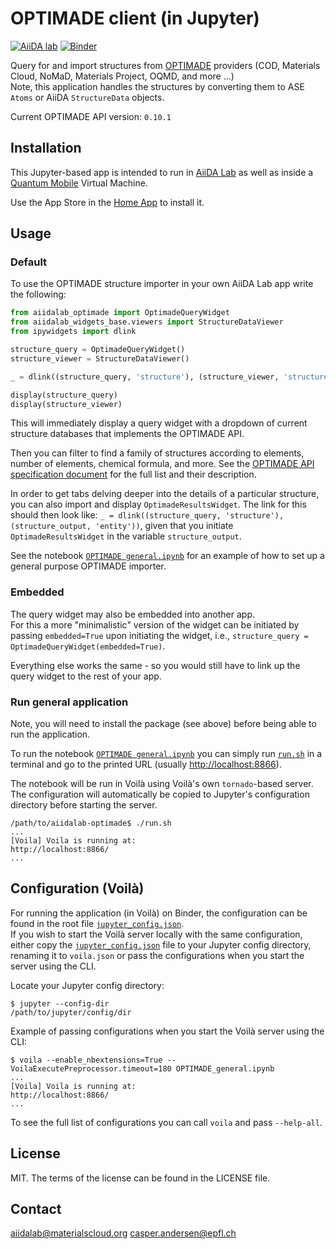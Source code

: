 # OPTIMADE client (in Jupyter)

[![AiiDA lab](https://img.shields.io/endpoint?url=https://raw.githubusercontent.com/aiidalab/aiidalab-optimade/aiidalab/docs/resources/aiidalab_badge.json)](https://aiidalab.materialscloud.org/)
[![Binder](https://mybinder.org/badge_logo.svg)](https://mybinder.org/v2/gh/aiidalab/aiidalab-optimade/aiidalab?urlpath=%2Fapps%2FOPTIMADE_general.ipynb)

Query for and import structures from [OPTIMADE](https://www.optimade.org) providers (COD, Materials Cloud, NoMaD, Materials Project, OQMD, and more ...)  
Note, this application handles the structures by converting them to ASE `Atoms` or AiiDA `StructureData` objects.

Current OPTIMADE API version: `0.10.1`

## Installation

This Jupyter-based app is intended to run in [AiiDA Lab](https://aiidalab.materialscloud.org) as well as inside a [Quantum Mobile](https://materialscloud.org/work/quantum-mobile) Virtual Machine.

Use the App Store in the [Home App](https://github.com/aiidalab/aiidalab-home) to install it.

## Usage

### Default

To use the OPTIMADE structure importer in your own AiiDA Lab app write the following:

```python
from aiidalab_optimade import OptimadeQueryWidget
from aiidalab_widgets_base.viewers import StructureDataViewer
from ipywidgets import dlink

structure_query = OptimadeQueryWidget()
structure_viewer = StructureDataViewer()

_ = dlink((structure_query, 'structure'), (structure_viewer, 'structure'))  # Save to `_` in order to suppress output in App Mode

display(structure_query)
display(structure_viewer)
```

This will immediately display a query widget with a dropdown of current structure databases that implements the OPTIMADE API.

Then you can filter to find a family of structures according to elements, number of elements, chemical formula, and more.
See the [OPTIMADE API specification document](https://github.com/Materials-Consortia/OPTiMaDe/blob/master/optimade.rst) for the full list and their description.

In order to get tabs delving deeper into the details of a particular structure, you can also import and display `OptimadeResultsWidget`.
The link for this should then look like: `_ = dlink((structure_query, 'structure'), (structure_output, 'entity'))`, given that you initiate `OptimadeResultsWidget` in the variable `structure_output`.

See the notebook [`OPTIMADE general.ipynb`](OPTIMADE_general.ipynb) for an example of how to set up a general purpose OPTIMADE importer.

### Embedded

The query widget may also be embedded into another app.  
For this a more "minimalistic" version of the widget can be initiated by passing `embedded=True` upon initiating the widget, i.e., `structure_query = OptimadeQueryWidget(embedded=True)`.

Everything else works the same - so you would still have to link up the query widget to the rest of your app.

### Run general application

Note, you will need to install the package (see above) before being able to run the application.

To run the notebook [`OPTIMADE general.ipynb`](OPTIMADE_general.ipynb) you can simply run [`run.sh`](run.sh) in a terminal and go to the printed URL (usually <http://localhost:8866>).

The notebook will be run in Voilà using Voilà's own `tornado`-based server.
The configuration will automatically be copied to Jupyter's configuration directory before starting the server.

```shell
/path/to/aiidalab-optimade$ ./run.sh
...
[Voila] Voila is running at:
http://localhost:8866/
...
```

## Configuration (Voilà)

For running the application (in Voilà) on Binder, the configuration can be found in the root file [`jupyter_config.json`](jupyter_config.json).  
If you wish to start the Voilà server locally with the same configuration, either copy the [`jupyter_config.json`](jupyter_config.json) file to your Jupyter config directory, renaming it to `voila.json` or pass the configurations when you start the server using the CLI.

Locate your Jupyter config directory:

```shell
$ jupyter --config-dir
/path/to/jupyter/config/dir
```

Example of passing configurations when you start the Voilà server using the CLI:

```shell
$ voila --enable_nbextensions=True --VoilaExecutePreprocessor.timeout=180 OPTIMADE_general.ipynb
...
[Voila] Voila is running at:
http://localhost:8866/
...
```

To see the full list of configurations you can call `voila` and pass `--help-all`.

## License

MIT. The terms of the license can be found in the LICENSE file.

## Contact

aiidalab@materialscloud.org
casper.andersen@epfl.ch
